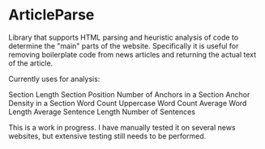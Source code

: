 ArticleParse
============


Library that supports HTML parsing and heuristic analysis of code to determine the "main" parts of the website. Specifically it is useful for removing boilerplate code from news articles and returning the actual text of the article.

Currently uses for analysis:

Section Length
Section Position
Number of Anchors in a Section
Anchor Density in a Section
Word Count
Uppercase Word Count
Average Word Length
Average Sentence Length
Number of Sentences

This is a work in progress. I have manually tested it on several news websites, but extensive testing still needs to be performed. 